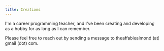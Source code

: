 ```yaml
---
title: Creations
---
```


I'm a career programming teacher, and I've been creating and developing as
a hobby for as long as I can remember.

Please feel free to reach out by sending a message to theaffablealmond (at) gmail (dot) com.
